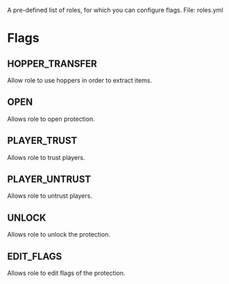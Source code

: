 A pre-defined list of roles, for which you can configure flags. File: roles.yml
 
# Flags
## HOPPER_TRANSFER
Allow role to use hoppers in order to extract items.

## OPEN
Allows role to open protection.

## PLAYER_TRUST
Allows role to trust players.

## PLAYER_UNTRUST
Allows role to untrust players.

## UNLOCK
Allows role to unlock the protection.

## EDIT_FLAGS
Allows role to edit flags of the protection.